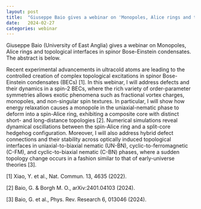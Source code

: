 ```yaml
---
layout: post
title:  "Giuseppe Baio gives a webinar on 'Monopoles, Alice rings and topological interfaces in spinor Bose-Einstein condensates' (4PM UK time)"
date:   2024-02-27
categories: webinar
---
```

Giuseppe Baio (University of East Anglia) gives a webinar on Monopoles, Alice rings and topological interfaces in spinor Bose-Einstein condensates.
The abstract is below.

Recent experimental advancements in ultracold atoms are leading to the controlled creation of complex topological excitations in spinor Bose-Einstein condensates (BECs) [1]. In this webinar, I will address defects and their dynamics in a spin-2 BECs, where the rich variety of order-parameter symmetries allows exotic phenomena such as fractional vortex charges, monopoles, and non-singular spin textures. In particular, I will show how energy relaxation causes a monopole in the uniaxial-nematic phase to deform into a spin-Alice ring, exhibiting a composite core with distinct short- and long-distance topologies [2]. Numerical simulations reveal dynamical oscillations between the spin-Alice ring and a split-core hedgehog configuration. Moreover, I will also address hybrid defect connections and their stability across optically induced topological interfaces in uniaxial-to-biaxial nematic (UN-BN), cyclic-to-ferromagnetic (C-FM), and cyclic-to-biaxial nematic (C-BN) phases, where a sudden topology change occurs in a fashion similar to that of early-universe theories [3].
 
[1] Xiao, Y. et al., Nat. Commun. 13, 4635 (2022).

[2] Baio, G. & Borgh M. O., arXiv:2401.04103 (2024).

[3] Baio, G. et al., Phys. Rev. Research 6, 013046 (2024).
